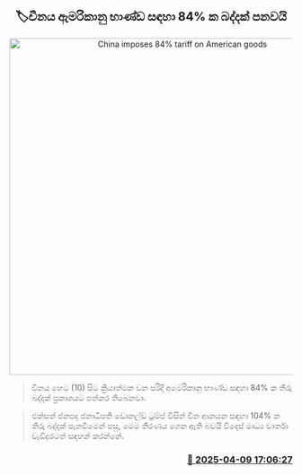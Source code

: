 <p align='center'><b><h2 align='center' title='China imposes 84% tariff on American goods'>🏷චීනය ඇමරිකානු භාණ්ඩ සඳහා 84% ක බද්දක් පනවයි</h2></b></p>
<p align='center'><img src='https://helakuru.sgp1.cdn.digitaloceanspaces.com/esana/images/lib/tramp-china.jpg' width='600' alt='China imposes 84% tariff on American goods'></p>

> චීනය හෙට (10) සිට ක්‍රියාත්මක වන පරිදි අමෙරිකානු භාණ්ඩ සඳහා 84% ක තීරු බද්දක් ප්‍රකාශයට පත්කර තිබෙනවා.

> එක්සත් ජනපද ජනාධිපති ඩොනල්ඩ් ට්‍රම්ප් විසින් චීන ආනයන සඳහා 104% ක තීරු බද්දක් පැනවීමෙන් පසු, මෙම තීරණය ගෙන ඇති බවයි විදෙස් මාධ්‍ය වාර්තා වැඩිදුරටත් සඳහන් කරන්නේ.



<h3 align='right'><a href='https://www.helakuru.lk/esana/p/109135/'>📅 2025-04-09 17:06:27</a></h3>
